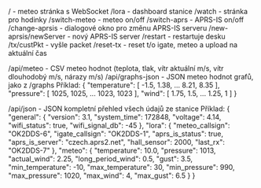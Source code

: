 / - meteo stránka s WebSocket
/lora - dashboard stanice
/watch - stránka pro hodinky
/switch-meteo - meteo on/off
/switch-aprs - APRS-IS on/off
/change-aprsis - dialogové okno pro změnu APRS-IS serveru
/new-aprsis/newServer - nový APRS-IS server
/restart - restartuje desku
/tx/custPkt - vyšle packet
/reset-tx - reset t/o igate, meteo a upload na aktuální čas

/api/meteo - CSV meteo hodnot (teplota, tlak, vítr aktuální m/s, vítr dlouhodobý m/s, nárazy m/s)
/api/graphs-json - JSON meteo hodnot grafů, jako z /graphs
Příklad:
{
  "temperature": [
    -1.5,
    1.38,
    ...
    8.21,
    8.35
  ],
  "pressure": [
    1025,
    1025,
    ...
    1023,
    1023
  ],
  "wind": [
    1.75,
    1.5,
    ...
    1.25,
    1
  ]
}

/api/json - JSON kompletní přehled všech údajů ze stanice
Příklad:
{
	"general": {
		"version": 3.1,
		"system_time": 172848,
		"voltage": 4.14,
		"wifi_status": true,
		"wifi_signal_db": -45
	},
	"lora": {
		"meteo_callsign": "OK2DDS-6",
		"igate_callsign": "OK2DDS-1",
		"aprs_is_status": true,
		"aprs_is_server": "czech.aprs2.net",
		"hall_sensor": 2000,
		"last_rx": "OK2DDS-7"
	},
	"meteo": {
		"temperature": 10.0,
		"pressure": 1013,
		"actual_wind": 2.25,
		"long_period_wind": 0.5,
		"gust": 3.5,
		"min_temperature": -10,
		"max_temperature": 30,
		"min_pressure": 990,
		"max_pressure": 1020,
		"max_wind": 4,
		"max_gust": 6.5
	}
}